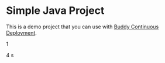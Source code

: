 # Simple Java Project
This is a demo project that you can use with [Buddy Continuous Deployment](https://buddy.works).

 1


4
s
